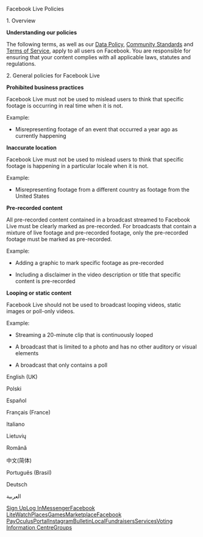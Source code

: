 Facebook Live Policies

1\. Overview

**Understanding our policies**

The following terms, as well as our [Data Policy](https://www.facebook.com/about/privacy/), [Community Standards](https://www.facebook.com/communitystandards/) and [Terms of Service](https://www.facebook.com/legal/terms), apply to all users on Facebook. You are responsible for ensuring that your content complies with all applicable laws, statutes and regulations.

2\. General policies for Facebook Live

**Prohibited business practices**

Facebook Live must not be used to mislead users to think that specific footage is occurring in real time when it is not.

Example:

*   Misrepresenting footage of an event that occurred a year ago as currently happening

**Inaccurate location**

Facebook Live must not be used to mislead users to think that specific footage is happening in a particular locale when it is not.

Example:

*   Misrepresenting footage from a different country as footage from the United States

**Pre-recorded content**

All pre-recorded content contained in a broadcast streamed to Facebook Live must be clearly marked as pre-recorded. For broadcasts that contain a mixture of live footage and pre-recorded footage, only the pre-recorded footage must be marked as pre-recorded.

Example:

*   Adding a graphic to mark specific footage as pre-recorded

*   Including a disclaimer in the video description or title that specific content is pre-recorded

**Looping or static content**

Facebook Live should not be used to broadcast looping videos, static images or poll-only videos.

Example:

*   Streaming a 20-minute clip that is continuously looped

*   A broadcast that is limited to a photo and has no other auditory or visual elements

*   A broadcast that only contains a poll

English (UK)

Polski

Español

Français (France)

Italiano

Lietuvių

Română

中文(简体)

Português (Brasil)

Deutsch

العربية

[Sign Up](https://www.facebook.com/reg/)[Log In](https://www.facebook.com/login/)[Messenger](https://l.facebook.com/l.php?u=https%3A%2F%2Fmessenger.com%2F&h=AT04l5IhX5Giusdoa-BhzB0KVOsyIibQK9PIjXoaI9LDCVexzxS2jfaLsW068ccxKM53ezVRAnoL2kJVUiVbRYtPyz7n6pHi8lR8TkHaYxEA--bxIMCiLK62zIQZbACd5oMGLcBtWtHMTAd4dwu9smAdTOSH5Za6LBaRHA)[Facebook Lite](https://www.facebook.com/lite/)[Watch](https://en-gb.facebook.com/watch/)[Places](https://www.facebook.com/places/)[Games](https://www.facebook.com/games/)[Marketplace](https://www.facebook.com/marketplace/)[Facebook Pay](https://pay.facebook.com/)[Oculus](https://l.facebook.com/l.php?u=https%3A%2F%2Fwww.oculus.com%2F&h=AT04l5IhX5Giusdoa-BhzB0KVOsyIibQK9PIjXoaI9LDCVexzxS2jfaLsW068ccxKM53ezVRAnoL2kJVUiVbRYtPyz7n6pHi8lR8TkHaYxEA--bxIMCiLK62zIQZbACd5oMGLcBtWtHMTAd4dwu9smAdTOSH5Za6LBaRHA)[Portal](https://portal.facebook.com/)[Instagram](https://l.facebook.com/l.php?u=https%3A%2F%2Fwww.instagram.com%2F&h=AT04l5IhX5Giusdoa-BhzB0KVOsyIibQK9PIjXoaI9LDCVexzxS2jfaLsW068ccxKM53ezVRAnoL2kJVUiVbRYtPyz7n6pHi8lR8TkHaYxEA--bxIMCiLK62zIQZbACd5oMGLcBtWtHMTAd4dwu9smAdTOSH5Za6LBaRHA)[Bulletin](https://www.bulletin.com/)[Local](https://www.facebook.com/local/lists/245019872666104/)[Fundraisers](https://www.facebook.com/fundraisers/)[Services](https://www.facebook.com/biz/directory/)[Voting Information Centre](https://www.facebook.com/votinginformationcenter/?entry_point=c2l0ZQ%3D%3D)[Groups](https://www.facebook.com/groups/explore/)